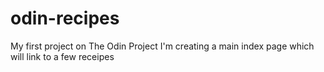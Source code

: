 # odin-recipes
My first project on The Odin Project
I'm creating a main index page which will link to a few receipes 
